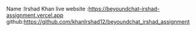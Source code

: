 Name :Irshad Khan
live website :https://beyoundchat-irshad-assignment.vercel.app
github:https://github.com/khanIrshad12/beyoundchat_irshad_assignment
